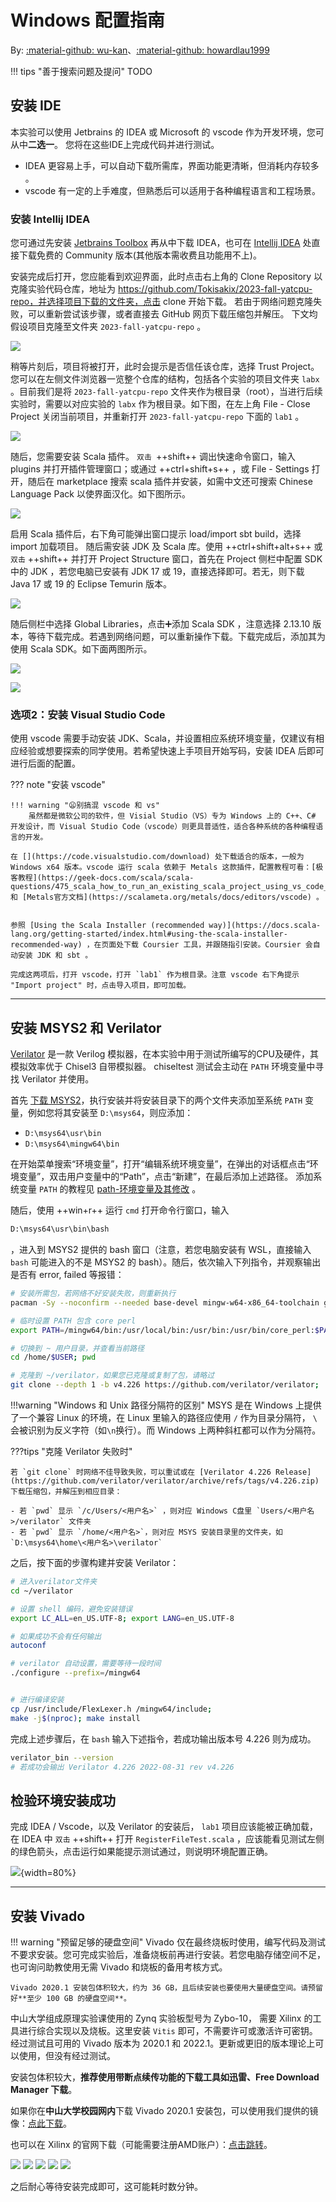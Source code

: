 # Windows 配置指南

By: [:material-github: wu-kan](https://github.com/wu-kan)、[:material-github: howardlau1999](https://github.com/howardlau1999)

!!! tips "善于搜索问题及提问"
    TODO


## 安装 IDE

本实验可以使用 Jetbrains 的 IDEA 或 Microsoft 的 vscode 作为开发环境，您可从中**二选一**。
您将在这些IDE上完成代码并进行测试。

- IDEA 更容易上手，可以自动下载所需库，界面功能更清晰，但消耗内存较多 。
- vscode 有一定的上手难度，但熟悉后可以适用于各种编程语言和工程场景。



### 安装 Intellij IDEA


您可通过先安装 [Jetbrains Toolbox](https://www.jetbrains.com/toolbox-app/) 再从中下载 IDEA，也可在 [Intellij IDEA](https://www.jetbrains.com/idea/download/?section=windows) 处直接下载免费的 Community 版本(其他版本需收费且功能用不上)。


安装完成后打开，您应能看到欢迎界面，此时点击右上角的 Clone Repository 以克隆实验代码仓库，地址为 https://github.com/Tokisakix/2023-fall-yatcpu-repo，并选择项目下载的文件夹，点击 clone 开始下载。
若由于网络问题克隆失败，可以重新尝试该步骤，或者直接去 GitHub 网页下载压缩包并解压。
下文均假设项目克隆至文件夹 `2023-fall-yatcpu-repo` 。

![](images/idea-1-clone-prj.png)

稍等片刻后，项目将被打开，此时会提示是否信任该仓库，选择 Trust Project。您可以在左侧文件浏览器一览整个仓库的结构，包括各个实验的项目文件夹 `labx` 。目前我们是将 `2023-fall-yatcpu-repo` 文件夹作为根目录（root），当进行后续实验时，需要以对应实验的 `labx` 作为根目录。如下图，在左上角 File - Close Project 关闭当前项目，并重新打开 `2023-fall-yatcpu-repo` 下面的 `lab1` 。

![](images/idea-2-close-and-reopen-lab-as-root.png)


随后，您需要安装 Scala 插件。 `双击 `++shift++ 调出快速命令窗口，输入 plugins 并打开插件管理窗口；或通过 ++ctrl+shift+s++ ，或 File - Settings 打开，随后在 marketplace 搜索 scala 插件并安装，如需中文还可搜索 Chinese Language Pack 以使界面汉化。如下图所示。

![](images/idea-3-plugin-install.png)

启用 Scala 插件后，右下角可能弹出窗口提示 load/import sbt build，选择 import 加载项目。
随后需安装 JDK 及 Scala 库。使用 ++ctrl+shift+alt+s++ 或 `双击` ++shift++ 并打开 Project Structure 窗口，首先在 Project 侧栏中配置 SDK 中的 JDK ，若您电脑已安装有 JDK 17 或 19，直接选择即可。若无，则下载 Java 17 或 19 的 Eclipse Temurin 版本。

![](images/idea-4-download-jdk.png)

随后侧栏中选择 Global Libraries，点击➕添加 Scala SDK ，注意选择 2.13.10 版本，等待下载完成。若遇到网络问题，可以重新操作下载。下载完成后，添加其为使用 Scala SDK。如下面两图所示。

![](images/idea-5-download-scala.png)

![](images/idea-6-scala-add.png)




### 选项2：安装 Visual Studio Code

使用 vscode 需要手动安装 JDK、Scala，并设置相应系统环境变量，仅建议有相应经验或想要探索的同学使用。若希望快速上手项目开始写码，安装 IDEA 后即可进行后面的配置。


??? note "安装 vscode"

    !!! warning "😦别搞混 vscode 和 vs"
        虽然都是微软公司的软件，但 Visial Studio（VS）专为 Windows 上的 C++、C# 开发设计，而 Visual Studio Code（vscode）则更具普适性，适合各种系统的各种编程语言的开发。

    在 [](https://code.visualstudio.com/download) 处下载适合的版本，一般为 Windows x64 版本。vscode 运行 scala 依赖于 Metals 这款插件，配置教程可看：[极客教程](https://geek-docs.com/scala/scala-questions/475_scala_how_to_run_an_existing_scala_project_using_vs_code_and_metals.html) 和 [Metals官方文档](https://scalameta.org/metals/docs/editors/vscode) 。


    参照 [Using the Scala Installer (recommended way)](https://docs.scala-lang.org/getting-started/index.html#using-the-scala-installer-recommended-way) ，在页面处下载 Coursier 工具，并跟随指引安装。Coursier 会自动安装 JDK 和 sbt 。

    完成这两项后，打开 vscode，打开 `lab1` 作为根目录。注意 vscode 右下角提示 "Import project" 时，点击导入项目，即可加载。

---

## 安装 MSYS2 和 Verilator


[Verilator](https://github.com/verilator/verilator) 是一款 Verilog 模拟器，在本实验中用于测试所编写的CPU及硬件，其模拟效率优于 Chisel3 自带模拟器。
chiseltest 测试会主动在 `PATH` 环境变量中寻找 Verilator 并使用。

首先 [下载 MSYS2](https://www.msys2.org/)，执行安装并将安装目录下的两个文件夹添加至系统 `PATH` 变量，例如您将其安装至 `D:\msys64`，则应添加：

- `D:\msys64\usr\bin`
- `D:\msys64\mingw64\bin`

在开始菜单搜索“环境变量”，打开“编辑系统环境变量”，在弹出的对话框点击“环境变量”，双击用户变量中的“Path”，点击“新建”，在最后添加上述路径。
添加系统变量 `PATH` 的教程见 [path-环境变量及其修改](../practice/envvar-and-cmd.md#path-环境变量及其修改) 。

随后，使用 ++win+r++ 运行 `cmd` 打开命令行窗口，输入 

```cmd
D:\msys64\usr\bin\bash
```



，进入到 MSYS2 提供的 bash 窗口（注意，若您电脑安装有 WSL，直接输入 `bash` 可能进入的不是 MSYS2 的 bash）。随后，依次输入下列指令，并观察输出是否有 error, failed 等报错：



```bash
# 安装所需包，若网络不好安装失败，则重新执行
pacman -Sy --noconfirm --needed base-devel mingw-w64-x86_64-toolchain git flex mingw-w64-x86_64-cmake mingw-w64-x86_64-autotools mingw-w64-x86_64-python3 

# 临时设置 PATH 包含 core perl
export PATH=/mingw64/bin:/usr/local/bin:/usr/bin:/usr/bin/core_perl:$PATH   

# 切换到 ~ 用户目录，并查看当前路径
cd /home/$USER; pwd

# 克隆到 ~/verilator，如果您已克隆或复制了包，请略过
git clone --depth 1 -b v4.226 https://github.com/verilator/verilator;	
```

!!!warning "Windows 和 Unix 路径分隔符的区别"
    MSYS 是在 Windows 上提供了一个兼容 Linux 的环境，在 Linux 里输入的路径应使用 `/` 作为目录分隔符， `\` 会被识别为反义字符（如`\n`换行）。而 Windows 上两种斜杠都可以作为分隔符。


???tips "克隆 Verilator 失败时"

    若 `git clone` 时网络不佳导致失败，可以重试或在 [Verilator 4.226 Release](https://github.com/verilator/verilator/archive/refs/tags/v4.226.zip) 下载压缩包，并解压到相应目录：

    - 若 `pwd` 显示 `/c/Users/<用户名>` ，则对应 Windows C盘里 `Users/<用户名>/verilator` 文件夹
    - 若 `pwd` 显示 `/home/<用户名>`，则对应 MSYS 安装目录里的文件夹，如 `D:\msys64\home\<用户名>\verilator`

之后，按下面的步骤构建并安装 Verilator：


```bash
# 进入verilator文件夹
cd ~/verilator  

# 设置 shell 编码，避免安装错误
export LC_ALL=en_US.UTF-8; export LANG=en_US.UTF-8  

# 如果成功不会有任何输出
autoconf  

# verilator 自动设置，需要等待一段时间
./configure --prefix=/mingw64  


# 进行编译安装
cp /usr/include/FlexLexer.h /mingw64/include;
make -j$(nproc); make install    

```

完成上述步骤后，在 `bash` 输入下述指令，若成功输出版本号 4.226 则为成功。

```bash
verilator_bin --version
# 若成功会输出 Verilator 4.226 2022-08-31 rev v4.226
```

## 检验环境安装成功

完成 IDEA / Vscode，以及 Verilator 的安装后， `lab1` 项目应该能被正确加载，在 IDEA 中 `双击` ++shift++ 打开 `RegisterFileTest.scala` ，应该能看见测试左侧的绿色箭头，点击运行如果能提示测试通过，则说明环境配置正确。

![](images/idea-test-passed.png){width=80%}



---

## 安装 Vivado

!!! warning "预留足够的硬盘空间"
    Vivado 仅在最终烧板时使用，编写代码及测试不要求安装。您可完成实验后，准备烧板前再进行安装。若您电脑存储空间不足，也可询问助教使用无需 Vivado 和烧板的备用考核方式。

    Vivado 2020.1 安装包体积较大，约为 36 GB，且后续安装也要使用大量硬盘空间。请预留好**至少 100 GB 的硬盘空间**。


中山大学组成原理实验课使用的 Zynq 实验板型号为 Zybo-10， 需要 Xilinx 的工具进行综合实现以及烧板。这里安装 `Vitis` 即可，不需要许可或激活许可密钥。
经过测试且可用的 Vivado 版本为 2020.1 和 2022.1。更新或更旧的版本理论上可以使用，但没有经过测试。

安装包体积较大，**推荐使用带断点续传功能的下载工具如迅雷、Free Download Manager 下载**。

如果你在**中山大学校园网内**下载 Vivado 2020.1 安装包，可以使用我们提供的镜像：[点此下载](https://mirrors.matrix.moe/software/Xilinx/Xilinx_Unified_2020.1_0602_1208.tar.gz)。

也可以在 Xilinx 的官网下载（可能需要注册AMD账户）：[点击跳转](https://china.xilinx.com/support/download/index.html/content/xilinx/zh/downloadNav/vivado-design-tools/archive.html)。

![](images/vivado-install-1.png)
![](images/vivado-install-2.png)
![](images/vivado-install-3.png)
![](images/vivado-install-4.png)
![](images/vivado-install-5.png)

之后耐心等待安装完成即可，这可能耗时数分钟。
